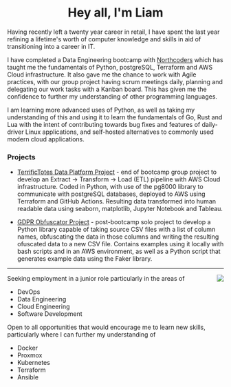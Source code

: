 <h1 align="center">Hey all, I'm Liam</h1>

Having recently left a twenty year career in retail, I have spent the last year refining a lifetime's worth of computer knowledge and skills in aid of transitioning into a career in IT.  

I have completed a Data Engineering bootcamp with [Northcoders](https://www.northcoders.com/) which has taught me the fundamentals of Python, postgreSQL, Terraform and AWS Cloud infrastructure. It also gave me the chance to work with Agile practices, with our group project having scrum meetings daily, planning and delegating our work tasks with a Kanban board. This has given me the confidence to further my understanding of other programming languages.

I am learning more advanced uses of Python, as well as taking my understanding of this and using it to learn the fundamentals of Go, Rust and Lua with the intent of contributing towards bug fixes and features of daily-driver Linux applications, and self-hosted alternatives to commonly used modern cloud applications.

<h3>Projects</h3>

- [TerrificTotes Data Platform Project](https://github.com/studiobigli/northcoders-project) - end of bootcamp group project to develop an Extract -> Transform -> Load (ETL) pipeline with AWS Cloud infrastructure. Coded in Python, with use of the pg8000 library to communicate with postgreSQL databases, deployed to AWS using Terraform and GitHub Actions. Resulting data transformed into human readable data using seaborn, matplotlib, Jupyter Notebook and Tableau.

- [GDPR Obfuscator Project](https://github.com/studiobigli/gdpr-project) - post-bootcamp solo project to develop a Python library capable of taking source CSV files with a list of column names, obfuscating the data in those columns and writing the resulting ofuscated data to a new CSV file. Contains examples using it locally with bash scripts and in an AWS environment, as well as a Python script that generates example data using the Faker library.

---
<a href="https://roadmap.sh"><img align="right" src="https://roadmap.sh/card/tall/66bb7ac84e7fe8964e0b2d8b?variant=dark&roadmaps=python%2Cdevops%2Clinux%2Cdocker"/>
</a>

Seeking employment in a junior role particularly in the areas of 
- DevOps
- Data Engineering
- Cloud Engineering
- Software Development 

Open to all opportunities that would encourage me to learn new skills, particularly where I can further my understanding of
- Docker
- Proxmox
- Kubernetes
- Terraform
- Ansible
